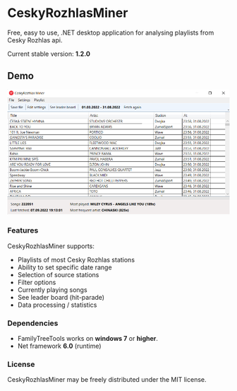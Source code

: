 # CeskyRozhlasMiner
Free, easy to use, .NET desktop application for analysing playlists from Cesky Rozhlas api.

Current stable version: **1.2.0**

## Demo
![alt text](https://raw.githubusercontent.com/oplaner4/CeskyRozhlasMiner/master/CeskyRozhlasMiner.App/preview.png)

### Features
CeskyRozhlasMiner supports:
* Playlists of most Cesky Rozhlas stations
* Ability to set specific date range
* Selection of source stations
* Filter options
* Currently playing songs
* See leader board (hit-parade)
* Data processing / statistics

### Dependencies
* FamilyTreeTools works on **windows 7** or **higher**.
* Net framework **6.0** (runtime)

### License
CeskyRozhlasMiner may be freely distributed under the MIT license.
